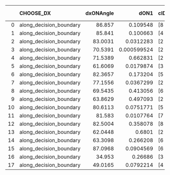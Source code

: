 |    | CHOOSE_DX               |   dxONAngle |        dON1 | cIDON1   |   dON_patch_1 |   nTON |         dON |   dxOFFAngle |     dOFF1 | cIDOFF1   |   dOFF_patch_1 |   nTOFF |      dOFF | SUCCESS   |   nExp |   dual_point_id |   subpoint_time_seconds |   total_execution_time |       logp |    dOFF/dON | Vote dOFF>dON   |
|---:|:------------------------|------------:|------------:|:---------|--------------:|-------:|------------:|-------------:|----------:|:----------|---------------:|--------:|----------:|:----------|-------:|----------------:|------------------------:|-----------------------:|-----------:|------------:|:----------------|
|  0 | along_decision_boundary |     86.857  | 0.109548    | [8 9]    |   0.109548    |      1 | 0.109548    |      76.9423 | 0.0538693 | [8 9]     |      0.0538693 |       1 | 0.0538693 | False     |      1 |              19 |                2.39684  |                16.9117 |  0         |   0.491742  | False           |
|  1 | along_decision_boundary |     85.841  | 0.100663    | [4 8]    |   0.100663    |      1 | 0.100663    |      73.1161 | 0.38231   | [4 8]     |      0.38231   |       1 | 0.38231   | True      |      2 |              66 |                1.68367  |                73.0124 | -0.5       |   3.79792   | True            |
|  2 | along_decision_boundary |     83.0031 | 0.0312283   | [2 5]    |   0.0312283   |      1 | 0.0312283   |      70.9844 | 0.113702  | [2 5]     |      0.113702  |       1 | 0.113702  | True      |      3 |             190 |                0.863936 |               214.808  | -0         |   3.641     | True            |
|  3 | along_decision_boundary |     70.5391 | 0.000599524 | [2 7]    |   0.000599524 |      1 | 0.000599524 |      85.8471 | 0.002883  | [2 7]     |      0.002883  |       1 | 0.002883  | True      |      4 |             248 |                0.517157 |               283.451  | -0.166667  |   4.80882   | True            |
|  4 | along_decision_boundary |     71.5389 | 0.662831    | [2 6]    |   0.662831    |      1 | 0.662831    |      75.6716 | 0.380679  | [2 6]     |      0.380679  |       1 | 0.380679  | False     |      5 |             258 |                4.91016  |               298.867  | -0.5       |   0.574323  | False           |
|  5 | along_decision_boundary |     61.6069 | 0.0179874   | [3 9]    |   0.0179874   |      1 | 0.0179874   |      74.7396 | 0.0623323 | [3 9]     |      0.0623323 |       1 | 0.0623323 | True      |      6 |             302 |                0.622923 |               342.123  | -0.1       |   3.46533   | True            |
|  6 | along_decision_boundary |     82.3657 | 0.173204    | [5 9]    |   0.173204    |      1 | 0.173204    |      46.8039 | 0.0106603 | [5 9]     |      0.0106603 |       1 | 0.0106603 | False     |      7 |             349 |                1.11706  |               391.892  | -0.333333  |   0.0615474 | False           |
|  7 | along_decision_boundary |     77.1556 | 0.0367299   | [2 9]    |   0.0367299   |      1 | 0.0367299   |      68.0033 | 0.262949  | [2 9]     |      0.262949  |       1 | 0.262949  | True      |      8 |             372 |                2.48957  |               413.731  | -0.0714286 |   7.15899   | True            |
|  8 | along_decision_boundary |     69.5435 | 0.413056    | [6 9]    |   0.413056    |      1 | 0.413056    |      64.7254 | 0.0887313 | [6 9]     |      0.0887313 |       1 | 0.0887313 | False     |      9 |             412 |                2.14891  |               449.457  | -0.25      |   0.214817  | False           |
|  9 | along_decision_boundary |     63.8629 | 0.497093    | [2 5]    |   0.497093    |      1 | 0.497093    |      71.5038 | 0.602473  | [2 5]     |      0.602473  |       1 | 0.602473  | True      |     10 |             435 |                2.40072  |               481.9    | -0.0555556 |   1.21199   | True            |
| 10 | along_decision_boundary |     80.6113 | 0.0751771   | [5 7]    |   0.0751771   |      1 | 0.0751771   |      73.3036 | 0.249056  | [5 7]     |      0.249056  |       1 | 0.249056  | True      |     11 |             466 |                2.9996   |               510.34   | -0.2       |   3.31292   | True            |
| 11 | along_decision_boundary |     81.583  | 0.0107764   | [7 8]    |   0.0107764   |      1 | 0.0107764   |      83.6475 | 1.11571   | [7 8]     |      1.11571   |       1 | 1.11571   | True      |     12 |             487 |                4.14812  |               544.279  | -0.409091  | 103.533     | True            |
| 12 | along_decision_boundary |     82.5004 | 0.358078    | [8 9]    |   0.358078    |      1 | 0.358078    |      59.1397 | 0.0466314 | [8 9]     |      0.0466314 |       1 | 0.0466314 | False     |     13 |             495 |                1.51907  |               553.767  | -0.666667  |   0.130227  | False           |
| 13 | along_decision_boundary |     62.0448 | 0.6801      | [2 7]    |   0.6801      |      1 | 0.6801      |      55.7219 | 0.179994  | [2 7]     |      0.179994  |       1 | 0.179994  | False     |     14 |             550 |                2.86491  |               611.923  | -0.346154  |   0.264658  | False           |
| 14 | along_decision_boundary |     63.3098 | 0.266208    | [6 7]    |   0.266208    |      1 | 0.266208    |      60.4834 | 0.130668  | [6 7]     |      0.130668  |       1 | 0.130668  | False     |     15 |             557 |                1.27012  |               621.908  | -0.142857  |   0.49085   | False           |
| 15 | along_decision_boundary |     87.0968 | 0.0904569   | [6 9]    |   0.0904569   |      1 | 0.0904569   |      85.3395 | 0.335373  | [6 9]     |      0.335373  |       1 | 0.335373  | True      |     16 |             568 |                2.12207  |               625.002  | -0.0333333 |   3.70755   | True            |
| 16 | along_decision_boundary |     34.953  | 0.26686     | [3 9]    |   0.26686     |      1 | 0.26686     |      42.1484 | 0.0131469 | [3 9]     |      0.0131469 |       1 | 0.0131469 | False     |     17 |             570 |                1.27545  |               628.459  | -0.125     |   0.0492653 | False           |
| 17 | along_decision_boundary |     49.0165 | 0.0792214   | [4 8]    |   0.0792214   |      1 | 0.0792214   |      75.8172 | 0.055039  | [4 8]     |      0.055039  |       1 | 0.055039  | False     |     18 |             642 |                1.15341  |               714.767  | -0.0294118 |   0.694748  | False           |